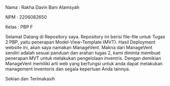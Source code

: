 Nama    : Rakha Davin Bani Alamsyah

NPM     : 2206082650

Kelas   : PBP F


Selamat Datang di Repository saya. Repository ini berisi file-file untuk Tugas 2 PBP, yaitu penerapan Model-View-Template (MVT). Hasil Deployment website ini, akan saya namakan ManageVent. Makna dari ManageVent sendiri adalah sesuai panduan dan arahan tugas 2, kami diminta membuat penerapan MVT untuk melakukan pengelolaan inventris. Dengan demikian ManageVent memiliki arti web yang berfungsi untuk anda dapat melakukan management inventoris dan segala keperluan Anda lainnya.

Sekian dan Terimakasih
